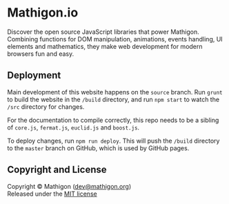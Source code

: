 # Mathigon.io

Discover the open source JavaScript libraries that power Mathigon. Combining
functions for DOM manipulation, animations, events handling, UI elements and
mathematics, they make web development for modern browsers fun and easy.


## Deployment

Main development of this website happens on the `source` branch. Run `grunt` to
build the website in the `/build` directory, and run `npm start` to watch the
`/src` directory for changes.

For the documentation to compile correctly, this repo needs to be a sibling of
`core.js`, `fermat.js`, `euclid.js` and `boost.js`.

To deploy changes, run `npm run deploy`. This will push the `/build` directory
to the `master` branch on GitHub, which is used by GitHub pages.


## Copyright and License

Copyright © Mathigon ([dev@mathigon.org](mailto:dev@mathigon.org))  
Released under the [MIT license](LICENSE)
